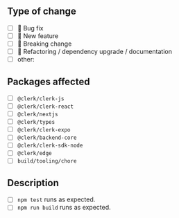 ## Type of change

- [ ] 🐛 Bug fix
- [ ] 🌟 New feature
- [ ] 🔨 Breaking change
- [ ] 📖 Refactoring / dependency upgrade / documentation
- [ ] other:

## Packages affected

- [ ] `@clerk/clerk-js`
- [ ] `@clerk/clerk-react`
- [ ] `@clerk/nextjs`
- [ ] `@clerk/types`
- [ ] `@clerk/clerk-expo`
- [ ] `@clerk/backend-core`
- [ ] `@clerk/clerk-sdk-node`
- [ ] `@clerk/edge`
- [ ] `build/tooling/chore`

## Description
<!-- Please make sure: -->
- [ ] `npm test` runs as expected.
- [ ] `npm run build` runs as expected.

<!-- Description of the Pull Request -->

<!-- Fixes # (issue number) -->
